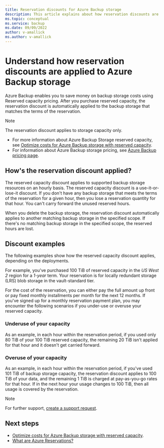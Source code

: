```yaml
---
title: Reservation discounts for Azure Backup storage
description: This article explains about how reservation discounts are applied to Azure Backup storage.
ms.topic: conceptual
ms.service: backup
ms.date: 09/09/2022
author: v-amallick
ms.author: v-amallick
---
```


# Understand how reservation discounts are applied to Azure Backup storage

Azure Backup enables you to save money on backup storage costs using Reserved capacity pricing. After you purchase reserved capacity, the reservation discount is automatically applied to the backup storage that matches the terms of the reservation. 

>[!Note]
>The reservation discount applies to storage capacity only.

- For more information about Azure Backup Storage reserved capacity, see [Optimize costs for Azure Backup storage with reserved capacity](backup-azure-reserved-pricing-optimize-cost.md).
- For information about Azure Backup storage pricing, see [Azure Backup pricing page](https://azure.microsoft.com/pricing/details/backup/).

## How's the reservation discount applied?

The reserved capacity discount applies to supported backup storage resources on an hourly basis. The reserved capacity discount is a use-it-or-lose-it discount. If you don't have any backup storage that meets the terms of the reservation for a given hour, then you lose a reservation quantity for that hour. You can't carry forward the unused reserved hours.

When you delete the backup storage, the reservation discount automatically applies to another matching backup storage in the specified scope. If there's no matching backup storage in the specified scope, the reserved hours are lost.

## Discount examples

The following examples show how the reserved capacity discount applies, depending on the deployments.

For example, you've purchased 100 TiB of reserved capacity in the *US West 2* region for a *1-year* term. Your reservation is for locally redundant storage (LRS) blob storage in the vault-standard tier.

For the cost of the reservation, you can either pay the full amount up front or pay fixed monthly installments per month for the next 12 months. If you've signed up for a monthly reservation payment plan, you may encounter the following scenarios if you under-use or overuse your reserved capacity.

### Underuse of your capacity

As an example, in each hour within the reservation period, if you used only 80 TiB of your 100 TiB reserved capacity, the remaining 20 TiB isn't applied for that hour and it doesn't get carried forward.

### Overuse of your capacity

As an example, in each hour within the reservation period, if you've used 101 TiB of backup storage capacity, the reservation discount applies to 100 TiB of your data, and the remaining 1 TiB is charged at pay-as-you-go rates for that hour. If in the next hour your usage changes to 100 TiB, then all usage is covered by the reservation.

>[!Note]
>For further support, [create a support request](https://go.microsoft.com/fwlink/?linkid=2083458).

## Next steps

- [Optimize costs for Azure Backup storage with reserved capacity](backup-azure-reserved-pricing-optimize-cost.md).
- [What are Azure Reservations?](../cost-management-billing/reservations/save-compute-costs-reservations.md)

